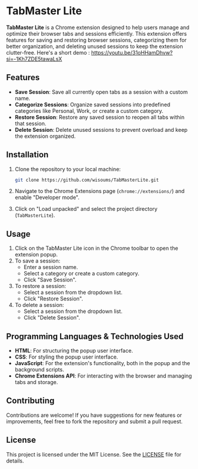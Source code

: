 # TabMaster Lite

**TabMaster Lite** is a Chrome extension designed to help users manage and optimize their browser tabs and sessions efficiently. This extension offers features for saving and restoring browser sessions, categorizing them for better organization, and deleting unused sessions to keep the extension clutter-free. Here's a short demo : https://youtu.be/31oHHamDhvw?si=-1Kh7ZDE5tawaLsX

## Features

- **Save Session**: Save all currently open tabs as a session with a custom name.
- **Categorize Sessions**: Organize saved sessions into predefined categories like Personal, Work, or create a custom category.
- **Restore Session**: Restore any saved session to reopen all tabs within that session.
- **Delete Session**: Delete unused sessions to prevent overload and keep the extension organized.

## Installation

1. Clone the repository to your local machine:
    ```bash
    git clone https://github.com/wisoums/TabMasterLite.git
    ```

2. Navigate to the Chrome Extensions page (`chrome://extensions/`) and enable "Developer mode".

3. Click on "Load unpacked" and select the project directory (`TabMasterLite`).

## Usage

1. Click on the TabMaster Lite icon in the Chrome toolbar to open the extension popup.
2. To save a session:
    - Enter a session name.
    - Select a category or create a custom category.
    - Click "Save Session".
3. To restore a session:
    - Select a session from the dropdown list.
    - Click "Restore Session".
4. To delete a session:
    - Select a session from the dropdown list.
    - Click "Delete Session".

## Programming Languages & Technologies Used

- **HTML**: For structuring the popup user interface.
- **CSS**: For styling the popup user interface.
- **JavaScript**: For the extension's functionality, both in the popup and the background scripts.
- **Chrome Extensions API**: For interacting with the browser and managing tabs and storage.

## Contributing

Contributions are welcome! If you have suggestions for new features or improvements, feel free to fork the repository and submit a pull request.

## License

This project is licensed under the MIT License. See the [LICENSE](LICENSE) file for details.
